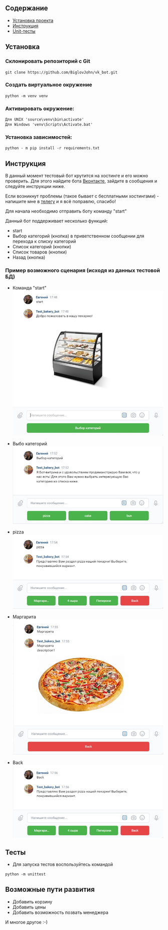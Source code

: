 ## Содержание
- [Установка проекта](#Установка)
- [Инструкция](#Инструкция)
- [Unit-тесты](#Тесты)

## Установка
### Склонировать репозиторий с Git
```shell
git clone https://github.com/BiglovJohn/vk_bot.git
```

### Создать виртуальное окружение
```shell
python -m venv venv
```

### Активировать окружение:
```shell
Для UNIX 'source\venv\bin\activate'
Для Windows 'venv\Scripts\Activate.bat'
```

### Установка зависимостей:
```shell
python - m pip install -r requirements.txt
```

## Инструкция
В данный момент тестовый бот крутится на хостинге и его можно проверить.
Для этого найдите бота [Вконтакте](https://vk.com/biglovstudio), зайдите
в сообщения и следуйте инструкции ниже.

Если возникнут проблемы (такое бывает с бесплатными хостингами) - напишите
мне в [телегу](t.me/biglov_e) и я всё поправлю, спасибо!

Для начала необходимо отправить боту команду "start"

Данный бот поддерживает несколько функций:
- start
- Выбор категорий (кнопка) в приветственном сообщении
для перехода к списку категорий
- Список категорий (кнопки)
- Список товаров (кнопки)
- Назад (кнопка)

### Пример возможного сценария (исходя из данных тестовой БД)
- Команда "start"
![Start](/static/img/start.jpg)

- Выбо категорий
![Start](/static/img/choose_category.jpg)

- pizza
![Start](/static/img/category_list.jpg)

- Маргарита
![Start](/static/img/product_page.jpg)

- Back
![Start](/static/img/back.jpg)

## Тесты

- Для запуска тестов воспользуйтесь командой
```
python -m unittest
```

## Возможные пути развития

- Добавить корзину
- Добавить цены
- Добавить возможность позвать менеджера

И многое другое :-)